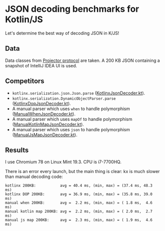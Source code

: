 # JSON decoding benchmarks for Kotlin/JS
Let's determine the best way of decoding JSON in K/JS!

## Data
Data classes from [Projector protocol](https://github.com/JetBrains/projector-client) are taken. A 200 KB JSON containing a snapshot of IntelliJ IDEA UI is used.

## Competitors
- `kotlinx.serialization.json.Json.parse` ([KotlinxJsonDecoder.kt](src/main/kotlin/decoder/KotlinxJsonDecoder.kt)).
- `kotlinx.serialization.DynamicObjectParser.parse` ([KotlinxDopJsonDecoder.kt](src/main/kotlin/decoder/KotlinxDopJsonDecoder.kt)).
- A manual parser which uses `when` to handle polymorphism ([ManualWhenJsonDecoder.kt](src/main/kotlin/decoder/ManualWhenJsonDecoder.kt)).
- A manual parser which uses `mapOf` to handle polymorphism ([ManualKotlinMapJsonDecoder.kt](src/main/kotlin/decoder/ManualKotlinMapJsonDecoder.kt)).
- A manual parser which uses `json` to handle polymorphism ([ManualJsMapJsonDecoder.kt](src/main/kotlin/decoder/ManualJsMapJsonDecoder.kt)).

## Results
I use Chromium 78 on Linux Mint 19.3. CPU is i7-7700HQ.

There is an error every launch, but the main thing is clear: kx is much slower than manual decoding code:
```
kotlinx 200KB:           avg = 40.4 ms, (min, max) = (37.4 ms, 48.3 ms)
kotlinx DOP 200KB:       avg = 36.9 ms, (min, max) = (35.8 ms, 39.0 ms)
manual when 200KB:       avg =  2.2 ms, (min, max) = ( 1.8 ms,  4.6 ms)
manual kotlin map 200KB: avg =  2.2 ms, (min, max) = ( 2.0 ms,  2.7 ms)
manual js map 200KB:     avg =  2.3 ms, (min, max) = ( 1.9 ms,  4.6 ms)
```
